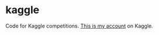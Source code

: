 # kaggle
Code for Kaggle competitions. [This is my account](https://www.kaggle.com/larcher) on Kaggle.
